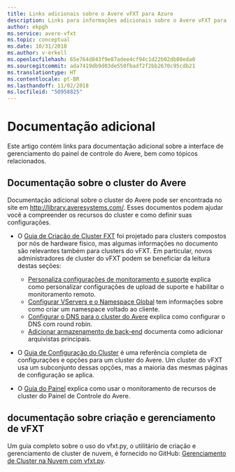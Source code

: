 ```yaml
---
title: Links adicionais sobre o Avere vFXT para Azure
description: Links para informações adicionais sobre o Avere vFXT para Azure
author: ekpgh
ms.service: avere-vfxt
ms.topic: conceptual
ms.date: 10/31/2018
ms.author: v-erkell
ms.openlocfilehash: 65e764d843f9e87adee4cf94c1d22b02db80eda0
ms.sourcegitcommit: ada7419db9d03de550fbadf2f2bb2670c95cdb21
ms.translationtype: HT
ms.contentlocale: pt-BR
ms.lasthandoff: 11/02/2018
ms.locfileid: "50958825"
---
```

# <a name="additional-documentation"></a>Documentação adicional

Este artigo contém links para documentação adicional sobre a interface de gerenciamento do painel de controle do Avere, bem como tópicos relacionados. 

## <a name="avere-cluster-documentation"></a>Documentação sobre o cluster do Avere

Documentação adicional sobre o cluster do Avere pode ser encontrada no site em <http://library.averesystems.com/>. Esses documentos podem ajudar você a compreender os recursos do cluster e como definir suas configurações. 

* O [Guia de Criação de Cluster FXT](<http://library.averesystems.com/#fxt_cluster>) foi projetado para clusters compostos por nós de hardware físico, mas algumas informações no documento são relevantes também para clusters do vFXT. Em particular, novos administradores de cluster do vFXT podem se beneficiar da leitura destas seções:
  * [Personaliza configurações de monitoramento e suporte](<http://library.averesystems.com/create_cluster/4_8/html/config_support.html#config-support>) explica como personalizar configurações de upload de suporte e habilitar o monitoramento remoto. 
  * [Configurar VServers e o Namespace Global](<http://library.averesystems.com/create_cluster/4_8/html/config_vserver.html#config-vserver>) tem informações sobre como criar um namespace voltado ao cliente.
  * [Configurar o DNS para o cluster do Avere](<http://library.averesystems.com/create_cluster/4_8/html/config_network.html#dns-overview>) explica como configurar o DNS com round robin.
  * [Adicionar armazenamento de back-end](<http://library.averesystems.com/create_cluster/4_8/html/config_core_filer.html#add-core-filer>) documenta como adicionar arquivistas principais.

* O [Guia de Configuração do Cluster](<http://library.averesystems.com/#operations>) é uma referência completa de configurações e opções para um cluster do Avere. Um cluster do vFXT usa um subconjunto dessas opções, mas a maioria das mesmas páginas de configuração se aplica.

* O [Guia do Painel](<http://library.averesystems.com/#operations>) explica como usar o monitoramento de recursos de cluster do Painel de Controle do Avere.

## <a name="vfxt-creation-and-management-documentation"></a>documentação sobre criação e gerenciamento de vFXT

Um guia completo sobre o uso do vfxt.py, o utilitário de criação e gerenciamento de cluster de nuvem, é fornecido no GitHub: [Gerenciamento de Cluster na Nuvem com vfxt.py](https://github.com/Azure/AvereSDK/blob/master/docs/README.md).  
